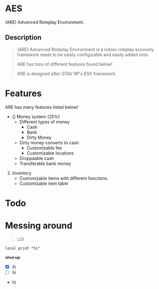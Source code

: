 # AES
(ARE) Advanced Roleplay Environment.

## Description

> (ARE) Advanced Roleplay Environment is a roblox roleplay economy framework made to be easily configurable and easily added onto. 
> 
> ARE has tons of different features found below! 
> 
> ARE is designed after GTAV RP's ESX framework. 

# Features
ARE has many features listed below!

- [] Money system (25%)
   * Different types of money
     * Cash
     * Bank
     * Dirty Money
   * Dirty money converts to cash
     * Customizable fee
     * Customizable locations
   * Droppaable cash
   * Transferable bank money

2. Inventory
   * Customizable items with different functions.
   * Customizable item table



# Todo

# Messing around
> LOl

```
local print "hi"
```
~~shut up~~

- [x] ih
- [ ] hi

* hi

